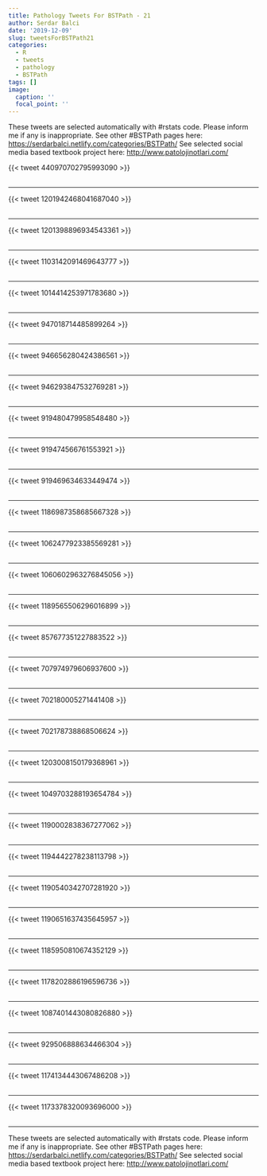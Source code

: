 ```yaml
---
title: Pathology Tweets For BSTPath - 21
author: Serdar Balci
date: '2019-12-09'
slug: tweetsForBSTPath21
categories:
  - R
  - tweets
  - pathology
  - BSTPath
tags: []
image:
  caption: ''
  focal_point: ''
---
```



These tweets are selected automatically with #rstats code. Please inform me if any is inappropriate.
See other #BSTPath pages here: https://serdarbalci.netlify.com/categories/BSTPath/ 
See selected social media based textbook project here: http://www.patolojinotlari.com/

{{< tweet 440970702795993090 >}}
<br>
<br>
<hr>
{{< tweet 1201942468041687040 >}}
<br>
<br>
<hr>
{{< tweet 1201398896934543361 >}}
<br>
<br>
<hr>
{{< tweet 1103142091469643777 >}}
<br>
<br>
<hr>
{{< tweet 1014414253971783680 >}}
<br>
<br>
<hr>
{{< tweet 947018714485899264 >}}
<br>
<br>
<hr>
{{< tweet 946656280424386561 >}}
<br>
<br>
<hr>
{{< tweet 946293847532769281 >}}
<br>
<br>
<hr>
{{< tweet 919480479958548480 >}}
<br>
<br>
<hr>
{{< tweet 919474566761553921 >}}
<br>
<br>
<hr>
{{< tweet 919469634633449474 >}}
<br>
<br>
<hr>
{{< tweet 1186987358685667328 >}}
<br>
<br>
<hr>
{{< tweet 1062477923385569281 >}}
<br>
<br>
<hr>
{{< tweet 1060602963276845056 >}}
<br>
<br>
<hr>
{{< tweet 1189565506296016899 >}}
<br>
<br>
<hr>
{{< tweet 857677351227883522 >}}
<br>
<br>
<hr>
{{< tweet 707974979606937600 >}}
<br>
<br>
<hr>
{{< tweet 702180005271441408 >}}
<br>
<br>
<hr>
{{< tweet 702178738868506624 >}}
<br>
<br>
<hr>
{{< tweet 1203008150179368961 >}}
<br>
<br>
<hr>
{{< tweet 1049703288193654784 >}}
<br>
<br>
<hr>
{{< tweet 1190002838367277062 >}}
<br>
<br>
<hr>
{{< tweet 1194442278238113798 >}}
<br>
<br>
<hr>
{{< tweet 1190540342707281920 >}}
<br>
<br>
<hr>
{{< tweet 1190651637435645957 >}}
<br>
<br>
<hr>
{{< tweet 1185950810674352129 >}}
<br>
<br>
<hr>
{{< tweet 1178202886196596736 >}}
<br>
<br>
<hr>
{{< tweet 1087401443080826880 >}}
<br>
<br>
<hr>
{{< tweet 929506888634466304 >}}
<br>
<br>
<hr>
{{< tweet 1174134443067486208 >}}
<br>
<br>
<hr>
{{< tweet 1173378320093696000 >}}
<br>
<br>
<hr>


These tweets are selected automatically with #rstats code. Please inform me if any is inappropriate.
See other #BSTPath pages here: https://serdarbalci.netlify.com/categories/BSTPath/ 
See selected social media based textbook project here: http://www.patolojinotlari.com/

